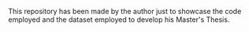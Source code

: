 This repository has been made by the author just to showcase the code employed and the dataset employed to develop his Master's Thesis. 
